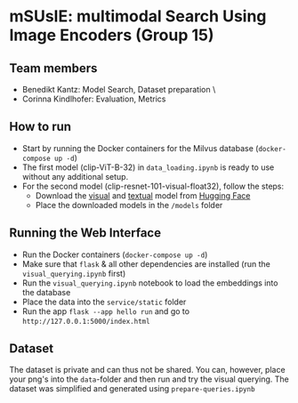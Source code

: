 # mSUsIE: multimodal Search Using Image Encoders (Group 15)
## Team members
- Benedikt Kantz: Model Search, Dataset preparation  \
- Corinna Kindlhofer: Evaluation, Metrics

## How to run
- Start by running the Docker containers for the Milvus database (`docker-compose up -d`)
- The first model (clip-ViT-B-32) in `data_loading.ipynb` is ready to use without any additional setup.
- For the second model (clip-resnet-101-visual-float32), follow the steps:
  - Download the [visual](https://huggingface.co/mlunar/clip-variants/blob/main/models/clip-resnet-101-visual-float32.onnx) and [textual](https://huggingface.co/mlunar/clip-variants/blob/main/models/clip-resnet-101-textual-float32.onnx) model from [Hugging Face](https://huggingface.co/mlunar/clip-variants/tree/main/models)
  - Place the downloaded models in the `/models` folder

## Running the Web Interface

- Run the Docker containers (`docker-compose up -d`)
- Make sure that `flask` & all other dependencies are installed (run the `visual_querying.ipynb` first)
- Run the `visual_querying.ipynb` notebook to load the embeddings into the database
- Place the data into the `service/static` folder
- Run the app `flask --app hello run` and go to `http://127.0.0.1:5000/index.html`


## Dataset

The dataset is private and can thus not be shared. You can, however, place your png's into the `data`-folder and then run and try the visual querying. The dataset was simplified and generated using `prepare-queries.ipynb`
